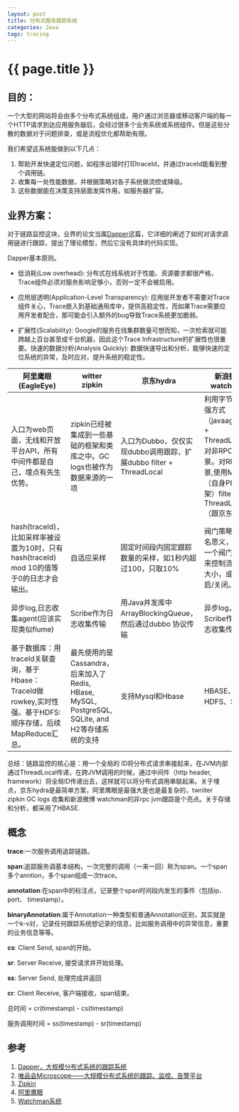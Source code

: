 ```yaml
---
layout: post
title: 分布式服务跟踪系统 
categories: Java
tags: tracing  
---
```


{{ page.title }}
================

## 目的：

一个大型的网站将会由多个分布式系统组成，用户通过浏览器或移动客户端的每一个HTTP请求到达应用服务器后，会经过很多个业务系统或系统组件。但是这些分散的数据对于问题排查，或是流程优化都帮助有限。

我们希望这系统能做到以下几点：

1. 帮助开发快速定位问题，如程序出错时打印traceId，并通过traceId能看到整个调用链。
2.  收集每一处性能数据，并根据策略对各子系统做流控或降级。
3.  这些数据能在决策支持层面发挥作用，如服务器扩容。

## 业界方案：
对于链路监控这块，业界的论文当属[Dapper](http://bigbully.github.io/Dapper-translation/)这篇，它详细的阐述了如何对请求调用链进行跟踪，提出了理论模型，然后它没有具体的代码实现。

Dapper基本原则。

* 低消耗(Low overhead): 分布式在线系统对于性能、资源要求都很严格，Trace组件必须对服务影响足够小，否则一定不会被启用。

* 应用层透明(Application-Level Transparency): 应用层开发者不需要对Trace组件关心，Trace嵌入到基础通用库中，提供高稳定性，而如果Trace需要应用开发者配合，那可能会引入额外的bug导致Trace系统更加脆弱。

* 扩展性(Scalability): Google的服务在线集群数量可想而知，一次检索就可能跨越上百台甚至成千台机器，因此这个Trace Infrastructure的扩展性也很重要。快速的数据分析(Analysis Quickly): 数据快速导出和分析，能够快速的定位系统的异常，及时应对，提升系统的稳定性。


阿里鹰眼(EagleEye) | witter zipkin | 京东hydra | 新浪微博 watchman |
--------------- | -------------   | ------------- | ------------- | 
入口为web页面，无线和开放平台API，所有中间件都是自己，埋点有先生优势。  | zipkin已经被集成到一些基础的框架和类库之中。GC logs也被作为数据来源的一项  | 入口为Dubbo，仅仅实现dubbo调用跟踪，扩展dubbo filter + ThreadLocal | 利用字节码增强方式（javaagent）+ ThreadLocal。对非RPC场景。对RPC场景,使用Motan（自身PRC框架）filter + ThreadLocal（跟京东类似）| 
hash(traceId)，比如采样率被设置为10时，只有hash(traceId) mod 10的值等于0的日志才会输出。| 自适应采样 | 固定时间段内固定跟踪数量的采样，如1秒内超过100，只取10% | 阀门策略，顾名思义，就像一个阀门，用来控制流量的大小，或是开启/关闭。 |
异步log,日志收集agent(应该实现类似flume) | Scribe作为日志收集传输 | 用Java并发库中ArrayBlockingQueue，然后通过dubbo 协议传输 | 异步log，Scribe作为日志收集传输 |
基于数据库：用traceId关联查询，基于Hbase：TraceId做rowkey,实时性强。基于HDFS:顺序存储，后续MapReduce汇总。| 最先使用的是Cassandra，后来加入了Redis, HBase, MySQL, PostgreSQL, SQLite, and H2等存储系统的支持 | 支持Mysql和Hbase | HBASE、HDFS、Storm |

总结：链路监控的核心是：用一个全局的 ID将分布式请求串接起来，在JVM内部通过ThreadLocal传递，在跨JVM调用的时候，通过中间件（http header, framework）将全局ID传递出去，这样就可以将分布式调用串联起来。关于埋点，京东hydra是最简单方案，阿里鹰眼是最强大是也是最复杂的，twriiter zipkin GC logs 收集和新浪微博 watchman的非rpc jvm跟踪是个亮点。关于存储和分析，都采用了HBASE.

## 概念
**trace**:一次服务调用追踪链路。

**span**:追踪服务调基本结构，一次完整的调用（一来一回）称为span。一个span 多个anntion，多个span组成一次trace。

**annotation**:在span中的标注点，记录整个span时间段内发生的事件（包括ip、port、 timestamp）。

**binaryAnnotation**:属于Annotation一种类型和普通Annotation区别，其实就是一个k-v对，记录任何跟踪系统想记录的信息，比如服务调用中的异常信息，重要的业务信息等等。

**cs**: Client Send, span的开始。

**sr**: Server Receive, 接受请求并开始处理。

**ss**: Server Send, 处理完成并返回

**cr**: Client Receive, 客户端接收，span结束。

总时间 = cr(timestamp) - cs(timestamp)

服务调用时间 = ss(timestamp) - sr(timestamp)


## 参考
1. [Dapper，大规模分布式系统的跟踪系统](http://bigbully.github.io/Dapper-translation/)
2. [唯品会Microscope——大规模分布式系统的跟踪、监控、告警平台](http://blog.csdn.net/alex19881006/article/details/24381109)
3. [Zipkin](https://twitter.github.io/zipkin/)
4. [阿里鹰眼](http://wenku.baidu.com/link?url=xsorjRmT7vuIedegixzLF5uC4q5KooXqC-ePnPRKm1eunUDfnjU3vDlPkZqWgHbSCUJUIUivM8FnVCsMZcde0xTxCUu9t0DVFhDKLJdBQye)
5. [Watchman系统](http://www.infoq.com/cn/articles/weibo-watchman)



